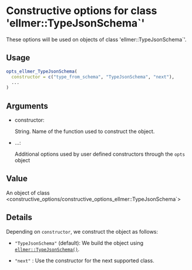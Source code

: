# Constructive options for class 'ellmer::TypeJsonSchema\`'

These options will be used on objects of class
'ellmer::TypeJsonSchema\`'.

## Usage

``` r
opts_ellmer_TypeJsonSchema(
  constructor = c("type_from_schema", "TypeJsonSchema", "next"),
  ...
)
```

## Arguments

- constructor:

  String. Name of the function used to construct the object.

- ...:

  Additional options used by user defined constructors through the
  `opts` object

## Value

An object of class
\<constructive_options/constructive_options_ellmer::TypeJsonSchema\`\>

## Details

Depending on `constructor`, we construct the object as follows:

- `"TypeJsonSchema"` (default): We build the object using
  [`ellmer::TypeJsonSchema()`](https://ellmer.tidyverse.org/reference/Type.html).

- `"next"` : Use the constructor for the next supported class.
